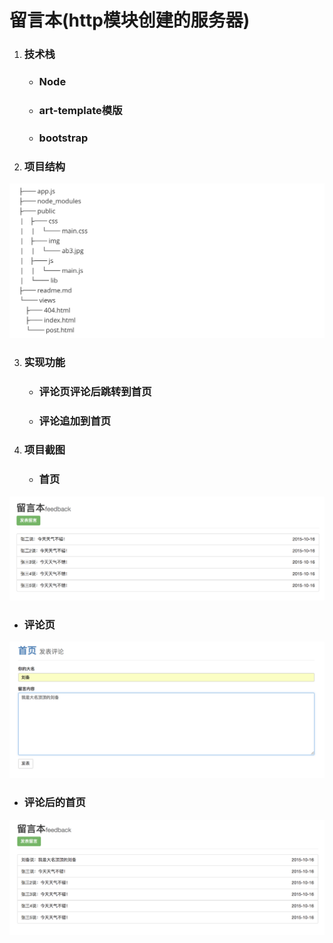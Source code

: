 # 留言本(http模块创建的服务器)

1. ### 技术栈

   - ### Node

   - ### art-template模版

   - ### bootstrap

2. ### 项目结构

![](./项目结构.png)
  
3. ### 实现功能

   - ### 评论页评论后跳转到首页

   - ### 评论追加到首页

4. ### 项目截图
   - ### 首页
![](./首页.png)
   - ### 评论页
![](./评论页.png)
   - ### 评论后的首页
![](./评论后的首页.png)   
   

